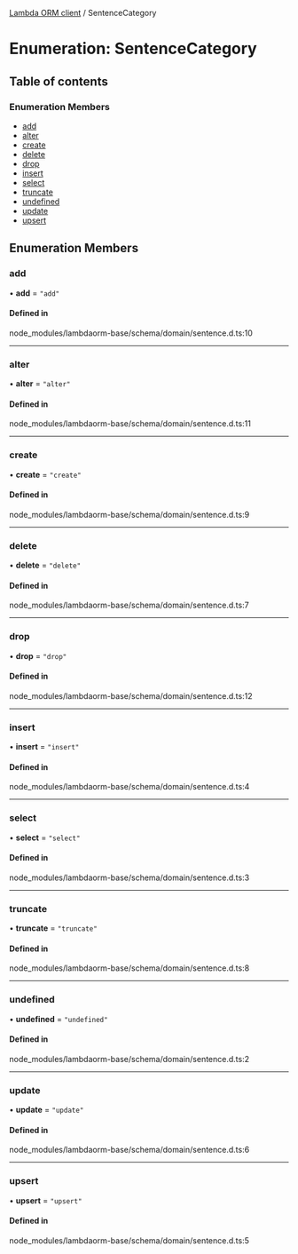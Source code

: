 [Lambda ORM client](../README.md) / SentenceCategory

# Enumeration: SentenceCategory

## Table of contents

### Enumeration Members

- [add](SentenceCategory.md#add)
- [alter](SentenceCategory.md#alter)
- [create](SentenceCategory.md#create)
- [delete](SentenceCategory.md#delete)
- [drop](SentenceCategory.md#drop)
- [insert](SentenceCategory.md#insert)
- [select](SentenceCategory.md#select)
- [truncate](SentenceCategory.md#truncate)
- [undefined](SentenceCategory.md#undefined)
- [update](SentenceCategory.md#update)
- [upsert](SentenceCategory.md#upsert)

## Enumeration Members

### add

• **add** = ``"add"``

#### Defined in

node_modules/lambdaorm-base/schema/domain/sentence.d.ts:10

___

### alter

• **alter** = ``"alter"``

#### Defined in

node_modules/lambdaorm-base/schema/domain/sentence.d.ts:11

___

### create

• **create** = ``"create"``

#### Defined in

node_modules/lambdaorm-base/schema/domain/sentence.d.ts:9

___

### delete

• **delete** = ``"delete"``

#### Defined in

node_modules/lambdaorm-base/schema/domain/sentence.d.ts:7

___

### drop

• **drop** = ``"drop"``

#### Defined in

node_modules/lambdaorm-base/schema/domain/sentence.d.ts:12

___

### insert

• **insert** = ``"insert"``

#### Defined in

node_modules/lambdaorm-base/schema/domain/sentence.d.ts:4

___

### select

• **select** = ``"select"``

#### Defined in

node_modules/lambdaorm-base/schema/domain/sentence.d.ts:3

___

### truncate

• **truncate** = ``"truncate"``

#### Defined in

node_modules/lambdaorm-base/schema/domain/sentence.d.ts:8

___

### undefined

• **undefined** = ``"undefined"``

#### Defined in

node_modules/lambdaorm-base/schema/domain/sentence.d.ts:2

___

### update

• **update** = ``"update"``

#### Defined in

node_modules/lambdaorm-base/schema/domain/sentence.d.ts:6

___

### upsert

• **upsert** = ``"upsert"``

#### Defined in

node_modules/lambdaorm-base/schema/domain/sentence.d.ts:5
